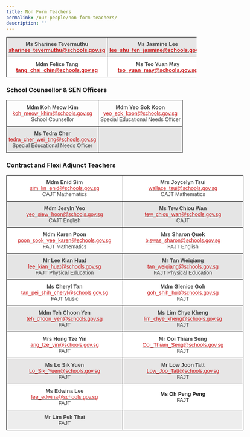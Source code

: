 ```yaml
---
title: Non Form Teachers
permalink: /our-people/non-form-teachers/
description: ""
---
```

<style type="text/css">
.tg  {border-collapse:collapse;border-spacing:0;margin:0px auto;}
.tg td{border-color:black;border-style:solid;border-width:1px;font-family:Arial, sans-serif;font-size:14px;
  overflow:hidden;padding:10px 5px;word-break:normal;}
.tg th{border-color:black;border-style:solid;border-width:1px;font-family:Arial, sans-serif;font-size:14px;
  font-weight:normal;overflow:hidden;padding:10px 5px;word-break:normal;}
.tg .tg-d8lx{background-color:#FFF;color:#444;font-weight:bold;text-align:center;vertical-align:middle}
.tg .tg-xn6r{background-color:#E7E6E6;color:#444;font-weight:bold;text-align:center;vertical-align:middle}
</style>
<table class="tg">
<tbody>
  <tr>
    <td class="tg-xn6r"><span style="color:#444">Ms Sharinee Tevermuthu</span><br><a href="mailto:sharinee_tevermuthu@schools.gov.sg" target="_blank" rel="noopener noreferrer"><span style="text-decoration:none;color:#CB181A">sharinee_tevermuthu@schools.gov.sg</span></a></td>
    <td class="tg-xn6r"><span style="color:#444">Ms Jasmine Lee</span><br><a href="mailto:lee_shu_fen_jasmine@schools.gov.sg"><span style="text-decoration:none;color:#CB181A">lee_shu_fen_jasmine@schools.gov.sg</span></a></td>
  </tr>
  <tr>
    <td class="tg-d8lx">Mdm Felice Tang<br><a href="mailto:tang_chai_chin@schools.gov.sg" target="_blank" rel="noopener noreferrer"><span style="text-decoration:none;color:#CB181A">tang_chai_chin@schools.gov.sg</span></a></td>
    <td class="tg-d8lx"><span style="color:#444">Ms Teo Yuan May</span><br><a href="mailto:teo_yuan_may@schools.gov.sg"><span style="text-decoration:none;color:#CB181A">teo_yuan_may@schools.gov.sg</span></a></td>
  </tr>
</tbody>
</table>

### School Counsellor & SEN Officers


<style type="text/css">
.tg  {border-collapse:collapse;border-spacing:0;margin:0px auto;}
.tg td{border-color:black;border-style:solid;border-width:1px;font-family:Arial, sans-serif;font-size:14px;
  overflow:hidden;padding:10px 5px;word-break:normal;}
.tg th{border-color:black;border-style:solid;border-width:1px;font-family:Arial, sans-serif;font-size:14px;
  font-weight:normal;overflow:hidden;padding:10px 5px;word-break:normal;}
.tg .tg-peb2{background-color:#E5E5E5;color:#444;text-align:center;vertical-align:top}
.tg .tg-d94l{color:#444;text-align:center;vertical-align:top}
.tg .tg-u7p7{background-color:#E5E5E5;font-weight:bold;text-align:center;vertical-align:top}
</style>
<table class="tg">
<tbody>
  <tr>
    <td class="tg-d94l"><span style="font-weight:bold;color:#444">Mdm Koh Meow Kim</span><br><a href="mailto:koh_meow_khim@schools.gov.sg" target="_blank" rel="noopener noreferrer"><span style="text-decoration:none;color:#CB181A">koh_meow_khim@schools.gov.sg</span></a><br>School Counsellor</td>
    <td class="tg-d94l"><span style="font-weight:bold;color:#444">Mdm Yeo Sok Koon</span><br><a href="mailto:yeo_sok_koon@schools.gov.sg" target="_blank" rel="noopener noreferrer"><span style="text-decoration:none;color:#CB181A">yeo_sok_koon@schools.gov.sg</span></a><br>Special Educational Needs Officer</td>
  </tr>
  <tr>
    <td class="tg-peb2"><span style="font-weight:bold">Ms Tedra Cher</span><br><a href="mailto:tedra_cher_wei_ting@schools.gov.sg" target="_blank" rel="noopener noreferrer"><span style="text-decoration:none;color:#CB181A">tedra_cher_wei_ting@schools.gov.sg</span></a><br>Special Educational Needs Officer</td>
    <td class="tg-u7p7"></td>
  </tr>
</tbody>
</table>

### Contract and Flexi Adjunct Teachers


<style type="text/css">
.tg  {border-collapse:collapse;border-spacing:0;margin:0px auto;}
.tg td{border-color:black;border-style:solid;border-width:1px;font-family:Arial, sans-serif;font-size:14px;
  overflow:hidden;padding:10px 5px;word-break:normal;}
.tg th{border-color:black;border-style:solid;border-width:1px;font-family:Arial, sans-serif;font-size:14px;
  font-weight:normal;overflow:hidden;padding:10px 5px;word-break:normal;}
.tg .tg-ncov{background-color:#FFF;color:#454545;text-align:center;vertical-align:middle}
.tg .tg-8ru9{background-color:#E5E5E5;color:#454545;text-align:center;vertical-align:middle}
.tg .tg-a9ni{background-color:#EDEDED;color:#454545;text-align:center;vertical-align:middle}
.tg .tg-0xwj{background-color:#EDEDED;color:#222;text-align:center;vertical-align:middle}
.tg .tg-vfvg{background-color:#FFF;color:#444;text-align:center;vertical-align:middle}
.tg .tg-94um{background-color:#E5E5E5;color:#444;text-align:center;vertical-align:middle}
.tg .tg-5op7{background-color:#E7E6E6;color:#454545;text-align:center;vertical-align:middle}
.tg .tg-a3j2{background-color:#FFF;color:#222;text-align:center;vertical-align:middle}
</style>
<table class="tg" style="undefined;table-layout: fixed; width: 628px">
<colgroup>
<col style="width: 308px">
<col style="width: 320px">
</colgroup>
<tbody>
  <tr>
    <td class="tg-vfvg"><span style="font-weight:bold;color:#444">Mdm Enid Sim</span><br><a href="mailto:sim_lin_enid@schools.gov.sg" target="_blank" rel="noopener noreferrer"><span style="text-decoration:none;color:#CB181A">sim_lin_enid@schools.gov.sg</span></a><br><span style="color:#444">CAJT Mathematics</span></td>
    <td class="tg-vfvg"><span style="font-weight:bold;color:#444">Mrs Joycelyn Tsui</span><br><a href="mailto:wallace_tsui@schools.gov.sg" target="_blank" rel="noopener noreferrer"><span style="text-decoration:none;color:#CB181A">wallace_tsui@schools.gov.sg</span></a><br><span style="color:#444">CAJT Mathematics</span></td>
  </tr>
  <tr>
    <td class="tg-94um"><span style="color:#444"> </span><span style="font-weight:bold">Mdm Jesyln Yeo</span><br><a href="mailto:yeo_siew_hoon@schools.gov.sg" target="_blank" rel="noopener noreferrer"><span style="text-decoration:none;color:#CB181A">yeo_siew_hoon@schools.gov.sg</span></a><br><span style="color:#444">CAJT English</span></td>
    <td class="tg-8ru9"><span style="font-weight:bold">Ms Tew Chiou Wan</span><br><a href="mailto:tew_chiou_wan@schools.gov.sg" target="_blank" rel="noopener noreferrer"><span style="text-decoration:none;color:#CB181A">tew_chiou_wan@schools.gov.sg</span></a><br>CAJT</td>
  </tr>
  <tr>
    <td class="tg-vfvg"><span style="color:#444"> </span><span style="font-weight:bold">Mdm Karen Poon</span><br><a href="mailto:poon_sook_yee_karen@schools.gov.sg" target="_blank" rel="noopener noreferrer"><span style="text-decoration:none;color:#CB181A">poon_sook_yee_karen@schools.gov.sg</span></a><span style="color:#444"> </span><br><span style="color:#444">FAJT Mathematics</span></td>
    <td class="tg-vfvg"><span style="font-weight:bold;color:#444">Mrs Sharon Quek</span><br><a href="mailto:biswas_sharon@schools.gov.sg" target="_blank" rel="noopener noreferrer"><span style="text-decoration:none;color:#CB181A">biswas_sharon@schools.gov.sg</span></a><br><span style="color:#444">FAJT English </span></td>
  </tr>
  <tr>
    <td class="tg-8ru9"><span style="font-weight:bold">Mr Lee Kian Huat</span><br><a href="mailto:lee_kian_huat@schools.gov.sg" target="_blank" rel="noopener noreferrer"><span style="color:#CB181A">lee_kian_huat@schools.gov.sg</span></a><br><span style="color:#444">FAJT Physical Education</span></td>
    <td class="tg-8ru9"><span style="font-weight:bold">Mr Tan Weiqiang</span><br><a href="mailto:tan_weiqiang@schools.gov.sg" target="_blank" rel="noopener noreferrer"><span style="text-decoration:none;color:#CB181A">tan_weiqiang@schools.gov.sg</span></a><br><span style="color:#444">FAJT Physical Education</span></td>
  </tr>
  <tr>
    <td class="tg-vfvg"><span style="font-weight:bold">Ms Cheryl Tan</span><br><a href="mailto:tan_pei_shih_cheryl@schools.gov.sg" target="_blank" rel="noopener noreferrer"><span style="color:#CB181A">tan_pei_shih_cheryl@schools.gov.sg</span></a> <br><span style="color:#444">FAJT Music</span></td>
    <td class="tg-ncov"><span style="font-weight:bold">Mdm Glenice Goh</span><br><a href="mailto:goh_shih_hui@schools.gov.sg" target="_blank" rel="noopener noreferrer"><span style="text-decoration:none;color:#CB181A">goh_shih_hui@schools.gov.sg</span></a><br>FAJT</td>
  </tr>
  <tr>
    <td class="tg-8ru9"><span style="font-weight:bold">Mdm Teh Choon Yen</span><br><a href="mailto:teh_choon_yen@schools.gov.sg" target="_blank" rel="noopener noreferrer"><span style="text-decoration:none;color:#CB181A">teh_choon_yen@schools.gov.sg</span></a><br>FAJT</td>
    <td class="tg-8ru9"><span style="font-weight:bold">Ms Lim Chye Kheng</span><br><a href="mailto:lim_chye_kheng@schools.gov.sg" target="_blank" rel="noopener noreferrer"><span style="color:#CB181A">lim_chye_kheng@schools.gov.sg</span></a><br>FAJT</td>
  </tr>
  <tr>
    <td class="tg-ncov"><span style="font-weight:bold">Mrs Hong Tze Yin</span><br><a href="mailto:ang_tze_yin@schools.gov.sg" target="_blank" rel="noopener noreferrer"><span style="text-decoration:none;color:#CB181A">ang_tze_yin@schools.gov.sg</span></a><br>FAJT</td>
    <td class="tg-ncov"><span style="font-weight:bold">Mr Ooi Thiam Seng</span><br><a href="mailto:Ooi_Thiam_Seng@schools.gov.sg" target="_blank" rel="noopener noreferrer"><span style="text-decoration:none;color:#CB181A">Ooi_Thiam_Seng@schools.gov.sg</span></a><br>FAJT</td>
  </tr>
  <tr>
    <td class="tg-5op7"><span style="font-weight:bold">Ms Lo Sik Yuen</span><br><a href="mailto:Lo_Sik_Yuen@schools.gov.sg" target="_blank" rel="noopener noreferrer"><span style="color:#CB181A">Lo_Sik_Yuen@schools.gov.sg</span></a><br>FAJT</td>
    <td class="tg-5op7"><span style="font-weight:bold">Mr Low Joon Tatt</span><br><a href="mailto:Low_Joo_Tatt@schools.gov.sg" target="_blank" rel="noopener noreferrer"><span style="text-decoration:none;color:#CB181A">Low_Joo_Tatt@schools.gov.sg</span></a><br>FAJT</td>
  </tr>
  <tr>
    <td class="tg-ncov"><span style="font-weight:bold">Ms Edwina Lee</span><br><a href="mailto:lee_edwina@schools.gov.sg" target="_blank" rel="noopener noreferrer"><span style="text-decoration:none;color:#CB181A">lee_edwina@schools.gov.sg</span></a><br>FAJT</td>
    <td class="tg-a3j2"><span style="font-weight:bold;color:#222">Ms Oh Peng Peng</span><br><span style="color:#222">FAJT</span></td>
  </tr>
  <tr>
    <td class="tg-a9ni"> <span style="font-weight:bold">Mr Lim Pek Thai</span><br>FAJT </td>
    <td class="tg-0xwj"><span style="color:#222"> </span></td>
  </tr>
</tbody>
</table>